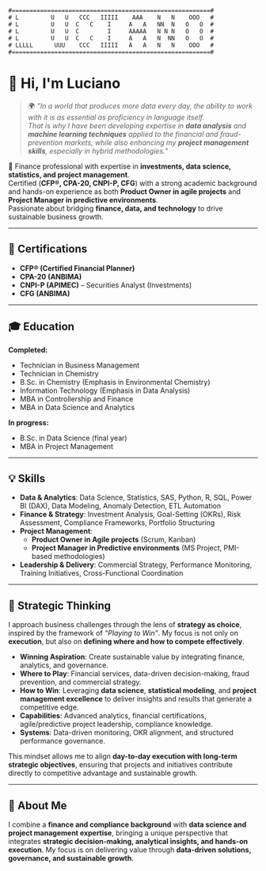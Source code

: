 ```
#========================================================#
# L         U   U   CCC   IIIII    AAA    N   N    OOO   #
# L         U   U  C   C    I     A   A   NN  N   O   O  #
# L         U   U  C        I     AAAAA   N N N   O   O  #
# L         U   U  C   C    I     A   A   N  NN   O   O  #
# LLLLL      UUU    CCC   IIIII   A   A   N   N    OOO   #
#========================================================#
```


# 👋 Hi, I'm Luciano  

> 🌍 *"In a world that produces more data every day, the ability to work with it is as essential as proficiency in language itself.  
That is why I have been developing expertise in **data analysis** and **machine learning techniques** applied to the financial and fraud-prevention markets, while also enhancing my **project management skills**, especially in hybrid methodologies."*  

🎯 Finance professional with expertise in **investments, data science, statistics, and project management**.  
Certified (**CFP®, CPA-20, CNPI-P, CFG**) with a strong academic background and hands-on experience as both **Product Owner in agile projects** and **Project Manager in predictive environments**.  
Passionate about bridging **finance, data, and technology** to drive sustainable business growth.  

---

## 📜 Certifications  
- **CFP® (Certified Financial Planner)**  
- **CPA-20 (ANBIMA)**  
- **CNPI-P (APIMEC)** – Securities Analyst (Investments)  
- **CFG (ANBIMA)**  

---

## 🎓 Education  

**Completed:**  
- Technician in Business Management  
- Technician in Chemistry  
- B.Sc. in Chemistry (Emphasis in Environmental Chemistry)  
- Information Technology (Emphasis in Data Analysis)  
- MBA in Controllership and Finance  
- MBA in Data Science and Analytics  

**In progress:**  
- B.Sc. in Data Science (final year)  
- MBA in Project Management  

---

## 💡 Skills  

- **Data & Analytics**: Data Science, Statistics, SAS, Python, R, SQL, Power BI (DAX), Data Modeling, Anomaly Detection, ETL Automation  
- **Finance & Strategy**: Investment Analysis, Goal-Setting (OKRs), Risk Assessment, Compliance Frameworks, Portfolio Structuring  
- **Project Management**:  
  - **Product Owner in Agile projects** (Scrum, Kanban)  
  - **Project Manager in Predictive environments** (MS Project, PMI-based methodologies)  
- **Leadership & Delivery**: Commercial Strategy, Performance Monitoring, Training Initiatives, Cross-Functional Coordination  

---

## 🧭 Strategic Thinking  

I approach business challenges through the lens of **strategy as choice**, inspired by the framework of *“Playing to Win”*. My focus is not only on **execution**, but also on **defining where and how to compete effectively**.  

- **Winning Aspiration**: Create sustainable value by integrating finance, analytics, and governance.  
- **Where to Play**: Financial services, data-driven decision-making, fraud prevention, and commercial strategy.  
- **How to Win**: Leveraging **data science**, **statistical modeling**, and **project management excellence** to deliver insights and results that generate a competitive edge.  
- **Capabilities**: Advanced analytics, financial certifications, agile/predictive project leadership, compliance knowledge.  
- **Systems**: Data-driven monitoring, OKR alignment, and structured performance governance.  

This mindset allows me to align **day-to-day execution with long-term strategic objectives**, ensuring that projects and initiatives contribute directly to competitive advantage and sustainable growth.  

---

## 🚀 About Me  

I combine a **finance and compliance background** with **data science and project management expertise**, bringing a unique perspective that integrates **strategic decision-making, analytical insights, and hands-on execution**. My focus is on delivering value through **data-driven solutions, governance, and sustainable growth**.  

